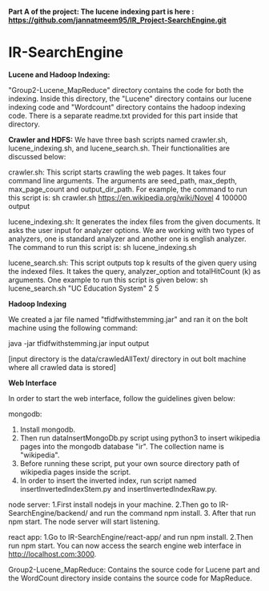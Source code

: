 

**Part A of the project: The lucene indexing part is here : https://github.com/jannatmeem95/IR_Project-SearchEngine.git**



# IR-SearchEngine

**Lucene and Hadoop Indexing:**

"Group2-Lucene_MapReduce" directory contains the code for both the indexing. Inside this directory, the "Lucene" directory contains our lucene indexing code and "Wordcount" directory contains the hadoop indexing code. There is a separate readme.txt provided for this part inside that directory.

**Crawler and HDFS:**
We have three bash scripts named crawler.sh, lucene_indexing.sh, and lucene_search.sh. Their functionalities are discussed below:

crawler.sh: This script starts crawling the web pages. It takes four command line arguments. The arguments are seed_path, max_depth, max_page_count and output_dir_path. For example, the command to run this script is:
	sh crawler.sh https://en.wikipedia.org/wiki/Novel 4 100000 output
	
lucene_indexing.sh: It generates the index files from the given documents. It asks the user input for analyzer options. We are working with two types of analyzers, one is standard analyzer and another one is english analyzer. The command to run this script is:
	sh lucene_indexing.sh
	
lucene_search.sh: This script outputs top k results of the given query using the indexed files. It takes the query, analyzer_option and totalHitCount (k) as arguments. One example to run this script is given below:
	sh lucene_search.sh "UC Education System" 2 5
	

**Hadoop Indexing**

We created a jar file named "tfidfwithstemming.jar" and ran it on the bolt machine using the following command: 

java -jar tfidfwithstemming.jar input output

[input directory is the data/crawledAllText/ directory in out bolt machine where all crawled data is stored]
	
**Web Interface**

In order to start the web interface, follow the guidelines given below:

mongodb: 
1. Install mongodb. 
2. Then run dataInsertMongoDb.py script using python3 to insert wikipedia pages into the mongodb database "ir". The collection name is "wikipedia". 
3. Before running these script, put your own source directory path of wikipedia pages inside the script. 
4. In order to insert the inverted index, run script named insertInvertedIndexStem.py and insertInvertedIndexRaw.py.

node server: 
1.First install nodejs in your machine. 
2.Then go to IR-SearchEngine/backend/ and run the command npm install. 
3. After that run npm start. The node server will start listening.

react app: 
1.Go to IR-SearchEngine/react-app/ and run npm install. 
2.Then run npm start. You can now access the search engine web interface in http://localhost.com:3000.

Group2-Lucene_MapReduce:
Contains the source code for Lucene part and the WordCount directory inside contains the source code for MapReduce.
